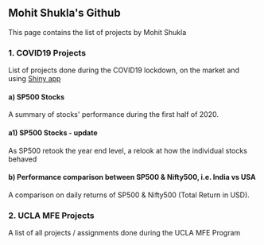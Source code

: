 ## Mohit Shukla's Github

This page contains the list of projects by Mohit Shukla

### 1. COVID19 Projects
List of projects done during the COVID19 lockdown, on the market and using [Shiny app](https://rstudio.github.io/)

#### a) SP500 Stocks
A summary of stocks' performance during the first half of 2020.

#### a1) SP500 Stocks - update
As SP500 retook the year end level, a relook at how the individual stocks behaved

#### b) Performance comparison between SP500 & Nifty500, i.e. India vs USA
A comparison on daily returns of SP500 & Nifty500 (Total Return in USD).

### 2. UCLA MFE Projects
A list of all projects / assignments done during the UCLA MFE Program

